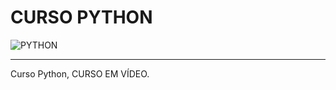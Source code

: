 # CURSO PYTHON 
<div style="display: inline_block">
    <img align="center" alt="PYTHON" src="https://img.shields.io/badge/Python-14354C?style=for-the-badge&logo=python&logoColor=white" />
</div>
<hr>

Curso Python, CURSO EM VÍDEO.
